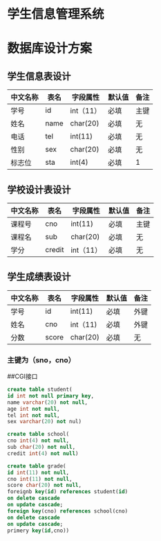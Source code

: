 # 学生信息管理系统

# 数据库设计方案
## 学生信息表设计

| 中文名称 | 表名 | 字段属性 | 默认值 | 备注 |
|---------|------|--------|-------|------|
| 学号 | id | int（11）| 必填 | 主键 |
| 姓名 | name | char(20)| 必填 | 无 |
| 电话 | tel | int(11) | 必填 | 无 |
| 性别 | sex | char(20) | 必填 | 无 |
| 标志位 | sta | int(4) | 必填 | 1 |

## 学校设计表设计
| 中文名称 | 表名 | 字段属性 | 默认值 | 备注 |
|---------|-----|---------|-------|------|
| 课程号 | cno | int(11) | 必填 | 主键 |
| 课程名 | sub | char(20) | 必填 | 无 |
| 学分 | credit | int（11） | 必填 | 无 |

## 学生成绩表设计
| 中文名称 | 表名 | 字段属性 | 默认值 | 备注 |
|---------|-----|---------|-------|------|
| 学号 | id | int(11) | 必填 | 外键 |
| 姓名 | cno | int（11) | 必填 | 外键 |
| 分数 | score | char(20) | 必填 | 无 |
### 主键为（sno，cno）
##CGI接口
```sql
create table student(
id int not null primary key,
name varchar(20) not null, 
age int not null,
tel int not null,
sex varchar(20) not nul)
```
```sql
create table school(
cno int(4) not null,
sub char(20) not null,
credit int(4) not null)
```
```sql
create table grade(
id int(11) not null,
cno int(11) not null,
score char(20) not null,
foreignb key(id) references student(id)
on delete cascade
on update cascade;
foreign key(cno) references school(cno)
on delete cascade
on update cascade;
primery key(id,cno))
```
